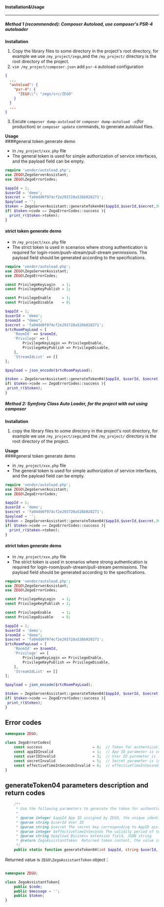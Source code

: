 #### Installation&Usage
---
##### Method 1 (recommended): Composer Autoload, use composer's PSR-4 autoloader
**Installation**
1. Copy the library files to some directory in the project's root directory, for example we use `/my_project/zego`,and the `/my_project/` directory is the root directory of the project.
2. `vim /my_project/composer.json` add `psr-4` autoload configuration
```json
{
  ...
  "autoload": {
    "psr-4": {
      "ZEGO\\": "zego/src/ZEGO"
    }
  }
  ...
}
```
3. Excute `composer dump-autoload` or `composer dump-autoload -o`(for production) or `composer update` commands, to generate autoload files.

**Usage**  
####general token generate demo
- in `/my_project/xxx.php` file
- The general token is used for simple authorization of service interfaces, and the payload field can be empty.
```php
require 'vendor/autoload.php';
use ZEGO\ZegoServerAssistant;
use ZEGO\ZegoErrorCodes;

$appId = 1;
$userId = 'demo';
$secret = 'fa94dd0f974cf2e293728a526b028271';
$payload = '';
$token = ZegoServerAssistant::generateToken04($appId,$userId,$secret,3600,$payload);
if( $token->code == ZegoErrorCodes::success ){
  print_r($token->token);
}
```

#### strict token generate demo
- in `/my_project/xxx.php` file
- The strict token is used in scenarios where strong authentication is required for login-room/push-stream/pull-stream permissions. The payload field should be generated according to the specifications.

```php
require 'vendor/autoload.php';
use ZEGO\ZegoServerAssistant;
use ZEGO\ZegoErrorCodes;

const PrivilegeKeyLogin   = 1; 
const PrivilegeKeyPublish = 2; 

const PrivilegeEnable     = 1; 
const PrivilegeDisable    = 0; 

$appId = 1;
$userId = 'demo';
$roomId = "demo";
$secret = 'fa94dd0f974cf2e293728a526b028271';
$rtcRoomPayLoad = [
    'RoomId' => $roomId, 
    'Privilege' => [    
        PrivilegeKeyLogin => PrivilegeEnable,
        PrivilegeKeyPublish => PrivilegeDisable,
    ],
    'StreamIdList' => [] 
];

$payload = json_encode($rtcRoomPayLoad);

$token = ZegoServerAssistant::generateToken04($appId, $userId, $secret, 3600, $payload);
if( $token->code == ZegoErrorCodes::success ){
 print_r($token);
}
```

##### Method 2: Symfony Class Auto Loader, for the project with out using composer
**Installation**
1. copy the library files to some directory in the project's root directory, for example we use `/my_project/zego`,and the `/my_project/` directory is the root directory of the project.

**Usage**  
####general token generate demo
- in `/my_project/xxx.php` file
- The general token is used for simple authorization of service interfaces, and the payload field can be empty.
```php
require 'vendor/autoload.php';
use ZEGO\ZegoServerAssistant;
use ZEGO\ZegoErrorCodes;

$appId = 1;
$userId = 'demo';
$secret = 'fa94dd0f974cf2e293728a526b028271';
$payload = '';
$token = ZegoServerAssistant::generateToken04($appId,$userId,$secret,3600,$payload);
if( $token->code == ZegoErrorCodes::success ){
  print_r($token->token);
}
```

#### strict token generate demo
- in `/my_project/xxx.php` file
- The strict token is used in scenarios where strong authentication is required for login-room/push-stream/pull-stream permissions. The payload field should be generated according to the specifications.

```php
require 'vendor/autoload.php';
use ZEGO\ZegoServerAssistant;
use ZEGO\ZegoErrorCodes;

const PrivilegeKeyLogin   = 1; 
const PrivilegeKeyPublish = 2; 

const PrivilegeEnable     = 1; 
const PrivilegeDisable    = 0; 

$appId = 1;
$userId = 'demo';
$roomId = "demo";
$secret = 'fa94dd0f974cf2e293728a526b028271';
$rtcRoomPayLoad = [
    'RoomId' => $roomId, 
    'Privilege' => [    
        PrivilegeKeyLogin => PrivilegeEnable,
        PrivilegeKeyPublish => PrivilegeDisable,
    ],
    'StreamIdList' => [] 
];

$payload = json_encode($rtcRoomPayLoad);

$token = ZegoServerAssistant::generateToken04($appId, $userId, $secret, 3600, $payload);
if( $token->code == ZegoErrorCodes::success ){
 print_r($token);
}
```

## Error codes

```php
namespace ZEGO;

class ZegoErrorCodes{
    const success                       = 0;  // Token for authentication obtained successfully.
    const appIDInvalid                  = 1;  // App ID parameter is invalid.
    const userIDInvalid                 = 3;  // User ID parameter is invalid.
    const secretInvalid                 = 5;  // Secret parameter is invalid.
    const effectiveTimeInSecondsInvalid = 6;  // effectiveTimeInSeconds parameter is invalid.
}
```


## generateToken04 parameters description and return codes

```php
    /**
     * Use the following parameters to generate the token for authentication when accessing to ZEGO service
     *
     * @param integer $appId App ID assigned by ZEGO, the unique identifier of user.
     * @param string $userId User ID
     * @param string $secret The secret key corresponding to AppID assigned by ZEGO. Please keep it carefully.
     * @param integer $effectiveTimeInSeconds The validity period of token, unit: second
     * @param string $payload Business extension field, JSON string
     * @return ZegoAssistantToken  Returned token content, the value is the ZEGO\ZegoAssistantToken object. Before using the token, check whether the code property of the object is  ZEGO\ZegoErrorCodes::success. The actual token content is stored in the token property.
     */
    public static function generateToken04(int $appId, string $userId, string $secret, int $effectiveTimeInSeconds, string $payload)


```
Returned value is `ZEGO\ZegoAssistantToken` object：
```php

namespace ZEGO;

class ZegoAssistantToken{
    public $code;
    public $message = '';
    public $token;
}
```

